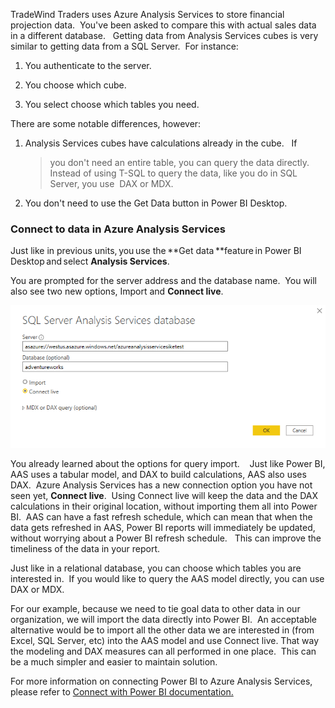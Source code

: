 TradeWind Traders uses Azure Analysis Services to store financial
projection data.  You've been asked to compare this with actual sales
data in a different database.   Getting data from Analysis Services
cubes is very similar to getting data from a SQL Server.  For instance: 

1.  You authenticate to the server. 

1.  You choose which cube. 

1.  You select choose which tables you need.  

There are some notable differences, however: 

1.  Analysis Services cubes have calculations already in the cube.   If
    > you don't need an entire table, you can query the data directly. 
    > Instead of using T-SQL to query the data, like you do in SQL
    > Server, you use  DAX or MDX. 

1.  You don't need to use the Get Data button in Power BI Desktop. 

### Connect to data in Azure Analysis Services  

Just like in previous units, you use the **Get data **feature in Power
BI Desktop and select **Analysis Services**.   

You are prompted for the server address and the database name.  You will
also see two new options, Import and **Connect live**. 

[![Azure Analysis Services server and database](../media/7-analysis-services-connection-ss.png)](../media/7-analysis-services-connection-ss.png#lightbox)

You already learned about the options for query import.    Just like
Power BI, AAS uses a tabular model, and DAX to build calculations, AAS
also uses DAX.  Azure Analysis Services has a new connection option you
have not seen yet, **Connect live**.  Using Connect live will keep the
data and the DAX calculations in their original location, without
importing them all into Power BI.  AAS can have a fast refresh schedule,
which can mean that when the data gets refreshed in AAS, Power BI
reports will immediately be updated, without worrying about a Power BI
refresh schedule.   This can improve the timeliness of the data in your
report.  

Just like in a relational database, you can choose which tables you are
interested in.  If you would like to query the AAS model directly, you
can use DAX or MDX.   

For our example, because we need to tie goal data to other data in our
organization, we will import the data directly into Power BI.  An
acceptable alternative would be to import all the other data we are
interested in (from Excel, SQL Server, etc) into the AAS model and use
Connect live. That way the modeling and DAX measures can all performed
in one place.  This can be a much simpler and easier to maintain
solution. 

For more information on connecting Power BI to Azure Analysis Services,
please refer to [Connect with Power BI documentation.](https://docs.microsoft.com/azure/analysis-services/analysis-services-connect-pbi/?azure-portal=true) 

